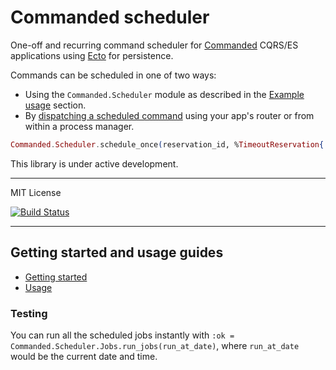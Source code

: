 # Commanded scheduler

One-off and recurring command scheduler for [Commanded](https://github.com/commanded/commanded) CQRS/ES applications using [Ecto](https://github.com/elixir-ecto/ecto) for persistence.

Commands can be scheduled in one of two ways:

- Using the `Commanded.Scheduler` module as described in the [Example usage](#example-usage) section.
- By [dispatching a scheduled command](#dispatch-scheduled-command) using your app's router or from within a process manager.

```elixir
Commanded.Scheduler.schedule_once(reservation_id, %TimeoutReservation{..}, ~N[2020-01-01 12:00:00])
```

This library is under active development.

---

MIT License

[![Build Status](https://travis-ci.org/commanded/commanded-scheduler.svg?branch=master)](https://travis-ci.org/commanded/commanded-scheduler)

---

## Getting started and usage guides

- [Getting started](guides/Getting%20Started.md)
- [Usage](guides/Usage.md)


### Testing

You can run all the scheduled jobs instantly with `:ok = Commanded.Scheduler.Jobs.run_jobs(run_at_date)`, where `run_at_date` would be the current date and time.

